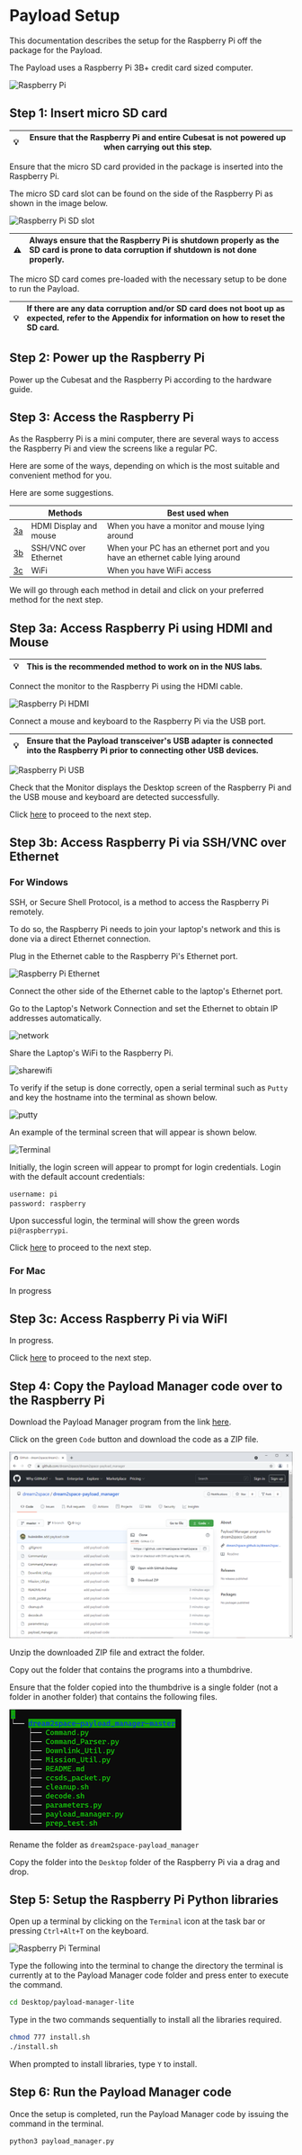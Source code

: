 # Payload Setup

This documentation describes the setup for the Raspberry Pi off the package for the Payload.

The Payload uses a Raspberry Pi 3B+ credit card sized computer.

![Raspberry Pi](https://projects-static.raspberrypi.org/projects/raspberry-pi-setting-up/0d6033edf45ad2d4185ed05d6cd9a01e2f803034/en/images/pi-labelled.png)

## Step 1: Insert micro SD card

| 💡 | **Ensure that the Raspberry Pi and entire Cubesat is not powered up when carrying out this step.**                                                                                                                                      |
| -  | --------------------------------------------------------------------------------------                                                    |

Ensure that the micro SD card provided in the package is inserted into the Raspberry Pi.

The micro SD card slot can be found on the side of the Raspberry Pi as shown in the image below.

![Raspberry Pi SD slot](https://projects-static.raspberrypi.org/projects/raspberry-pi-setting-up/0d6033edf45ad2d4185ed05d6cd9a01e2f803034/en/images/pi-sd.png)

| ⚠️  | **Always ensure that the Raspberry Pi is shutdown properly as the SD card is prone to data corruption if shutdown is not done properly.** |
| -- | :----------------------------------------------------------------------------------------------------------------------------------------- |

The micro SD card comes pre-loaded with the necessary setup to be done to run the Payload.

| 💡 | **If there are any data corruption and/or SD card does not boot up as expected, refer to the Appendix for information on how to reset the SD card.**                                                                                                                                      |
| -  | :--------------------------------------------------------------------------------------                                                    |

## Step 2: Power up the Raspberry Pi

Power up the Cubesat and the Raspberry Pi according to the hardware guide.

## Step 3: Access the Raspberry Pi

As the Raspberry Pi is a mini computer, there are several ways to access the Raspberry Pi and view the screens like a regular PC.

Here are some of the ways, depending on which is the most suitable and convenient method for you.

Here are some suggestions.

|                                                             | Methods                | Best used when                                                                |
| ----------------------------------------------------------- | ---------------------- | ----------------------------------------------------------------------------- |
| [3a](#step-3a-access-raspberry-pi-using-hdmi-and-mouse)     | HDMI Display and mouse | When you have a monitor and mouse lying around                                |
| [3b](#step-3b-access-raspberry-pi-via-sshvnc-over-ethernet) | SSH/VNC over Ethernet  | When your PC has an ethernet port and you have an ethernet cable lying around |
| [3c](#step-3c-access-raspberry-pi-via-wifi)                 | WiFi                   | When you have WiFi access                                                     |

We will go through each method in detail and click on your preferred method for the next step.

## Step 3a: Access Raspberry Pi using HDMI and Mouse

| 💡 | **This is the recommended method to work on in the NUS labs.**                                                                                                                                      |
| -  | :--------------------------------------------------------------------------------------                                                    |

Connect the monitor to the Raspberry Pi using the HDMI cable.

![Raspberry Pi HDMI](https://projects-static.raspberrypi.org/projects/raspberry-pi-setting-up/0d6033edf45ad2d4185ed05d6cd9a01e2f803034/en/images/pi-3-hdmi.png)

Connect a mouse and keyboard to the Raspberry Pi via the USB port.

| 💡 | **Ensure that the Payload transceiver's USB adapter is connected into the Raspberry Pi prior to connecting other USB devices.**                                                                                                                                      |
| -  | :--------------------------------------------------------------------------------------                                                    |

![Raspberry Pi USB](https://projects-static.raspberrypi.org/projects/raspberry-pi-setting-up/0d6033edf45ad2d4185ed05d6cd9a01e2f803034/en/images/pi-keyboard.png)

Check that the Monitor displays the Desktop screen of the Raspberry Pi and the USB mouse and keyboard are detected successfully.

Click [here](#step-4-copy-the-payload-manager-code-over-to-the-raspberry-pi) to proceed to the next step.

## Step 3b: Access Raspberry Pi via SSH/VNC over Ethernet

### For Windows

SSH, or Secure Shell Protocol, is a method to access the Raspberry Pi remotely.

To do so, the Raspberry Pi needs to join your laptop's network and this is done via a direct Ethernet connection.

Plug in the Ethernet cable to the Raspberry Pi's Ethernet port.

![Raspberry Pi Ethernet](https://projects-static.raspberrypi.org/projects/raspberry-pi-setting-up/0d6033edf45ad2d4185ed05d6cd9a01e2f803034/en/images/pi-ethernet.png)

Connect the other side of the Ethernet cable to the laptop's Ethernet port.

Go to the Laptop's Network Connection and set the Ethernet to obtain IP addresses automatically.

![network](https://www.diyhobi.com/wp-content/uploads/2016/11/set-ethernet-auto-obtain-ip-mylinuxcode.com_.png)

Share the Laptop's WiFi to the Raspberry Pi.

![sharewifi](https://www.diyhobi.com/wp-content/uploads/2016/11/share-wifi-internet-mylinuxcode.png)

To verify if the setup is done correctly, open a serial terminal such as `Putty` and key the hostname into the terminal as shown below.

![putty](https://www.diyhobi.com/wp-content/uploads/2016/12/putty-raspberrypi-local.png)

An example of the terminal screen that will appear is shown below.

![Terminal](https://www.dexterindustries.com/wp-content/uploads/2014/10/opened-600x374.jpg)

Initially, the login screen will appear to prompt for login credentials. Login with the default account credentials:

```bash
username: pi
password: raspberry
```

Upon successful login, the terminal will show the green words `pi@raspberrypi`.

Click [here](#step-4-copy-the-payload-manager-code-over-to-the-raspberry-pi) to proceed to the next step.

### For Mac

In progress

## Step 3c: Access Raspberry Pi via WiFI

In progress.

Click [here](#step-4-copy-the-payload-manager-code-over-to-the-raspberry-pi) to proceed to the next step.

## Step 4: Copy the Payload Manager code over to the Raspberry Pi

Download the Payload Manager program from the link [here](https://github.com/dream2space/dream2space-payload_manager).

Click on the green `Code` button and download the code as a ZIP file.

![Download Code](images/download_code.png)

Unzip the downloaded ZIP file and extract the folder.

Copy out the folder that contains the programs into a thumbdrive.

Ensure that the folder copied into the thumbdrive is a single folder (not a folder in another folder) that contains the following files.

![Folder contests](images/folder_dir.png)

Rename the folder as `dream2space-payload_manager`

Copy the folder into the `Desktop` folder of the Raspberry Pi via a drag and drop.

## Step 5: Setup the Raspberry Pi Python libraries

Open up a terminal by clicking on the `Terminal` icon at the task bar or pressing `Ctrl+Alt+T` on the keyboard.

![Raspberry Pi Terminal](https://www.howtogeek.com/wp-content/uploads/2016/10/img_580922a8e723b.png.pagespeed.ce.iBKipSPYGH.png)

Type the following into the terminal to change the directory the terminal is currently at to the Payload Manager code folder and press enter to execute the command.

```bash
cd Desktop/payload-manager-lite
```

Type in the two commands sequentially to install all the libraries required.

```bash
chmod 777 install.sh
./install.sh
```

When prompted to install libraries, type `Y` to install.

## Step 6: Run the Payload Manager code

Once the setup is completed, run the Payload Manager code by issuing the command in the terminal.

```bash
python3 payload_manager.py
```
